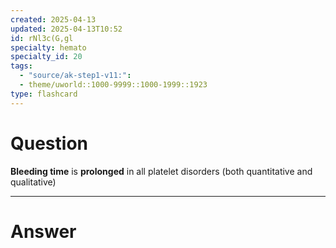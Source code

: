 ```yaml
---
created: 2025-04-13
updated: 2025-04-13T10:52
id: rNl3c(G,gl
specialty: hemato
specialty_id: 20
tags:
  - "source/ak-step1-v11:": 
  - theme/uworld::1000-9999::1000-1999::1923
type: flashcard
---
```


# Question
**Bleeding time** is **prolonged** in all platelet disorders (both quantitative and qualitative)

---

# Answer
